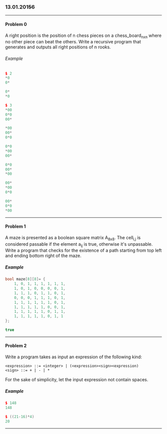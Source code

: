 ### 13.01.201~~5~~6

---

#### Problem 0

A right position is the position of n chess pieces on a chess_board<sub>nxn</sub> where no other piece can beat the others. Write a recursive program that generates and outputs all right positions of n rooks.

###### Example
```c++
$ 2
*0
0*

0*
*0

$ 3
*00
0*0
00*

*00
00*
0*0

0*0
*00
00*

0*0
00*
*00

00*
*00
0*0

00*
0*0
*00
```

---

#### Problem 1

A maze is presented as a boolean square matrix A<sub>8x8</sub>. The cell<sub>i,j</sub> is considered passable if the element a<sub>ij</sub> is true, otherwise it's unpassable. Write a program that checks for the existence of a path starting from top left and ending bottom right of the maze.

##### Example
```c++
bool maze[8][8]= { 
    1, 0, 1, 1, 1, 1, 1, 1,
    1, 0, 1, 0, 0, 0, 0, 1,
    1, 1, 1, 0, 1, 1, 0, 1,
    0, 0, 0, 1, 1, 1, 0, 1,
    1, 1, 1, 1, 1, 1, 0, 1,
    1, 1, 1, 1, 1, 0, 0, 1,
    1, 1, 1, 1, 1, 0, 1, 1,
    1, 1, 1, 1, 1, 0, 1, 1 
};

true
```

---

#### Problem 2 

Write a program takes as input an expression of the following kind:

```
<expression> ::= <integer> | (<expression><sign><expression)
<sign> ::= + | - | *
```

For the sake of simplicity, let the input expression not contain spaces.

##### Example
```c++
$ 148
148

$ ((21-16)*4)
20
```

---









